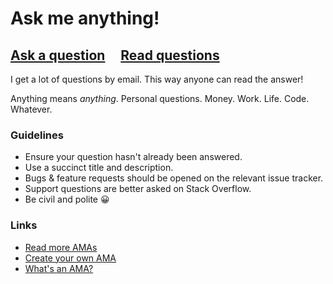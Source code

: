 # Ask me anything!

## [Ask a question](../../issues/new) &nbsp;&nbsp;&nbsp; [Read questions](../../issues?q=is%3Aissue+is%3Aclosed)

I get a lot of questions by email. This way anyone can read the answer!

Anything means *anything*. Personal questions. Money. Work. Life. Code. Whatever.

### Guidelines

* Ensure your question hasn't already been answered.
* Use a succinct title and description.
* Bugs & feature requests should be opened on the relevant issue tracker.
* Support questions are better asked on Stack Overflow.
* Be civil and polite :grinning:

### Links

* [Read more AMAs](https://github.com/sindresorhus/amas)
* [Create your own AMA](https://github.com/sindresorhus/amas/blob/master/create-ama.md)
* [What's an AMA?](https://en.wikipedia.org/wiki/Reddit#IAmA_and_AMA)

